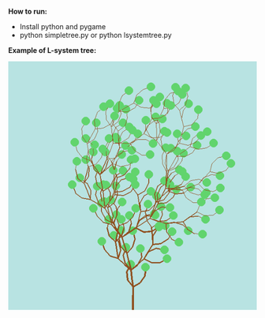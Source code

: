 **How to run:**
- Install python and pygame
- python simpletree.py or python lsystemtree.py

**Example of L-system tree:**


![](example.png)